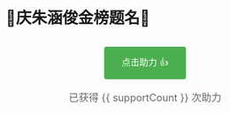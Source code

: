 # 🎉庆朱涵俊金榜题名🎉

<script setup>
import { ref, onMounted } from 'vue'

const supportCount = ref(0)

onMounted(() => {
  // 从localStorage获取已存储的助力数
  const count = localStorage.getItem('zhj-support-count')
  supportCount.value = count ? parseInt(count) : 0
})

const addSupport = () => {
  supportCount.value++
  // 保存到localStorage
  localStorage.setItem('zhj-support-count', supportCount.value.toString())
}
</script>

<div class="support-container">
  <button class="support-button" @click="addSupport">
    点击助力 👍
  </button>
  <div class="support-count">
    已获得 {{ supportCount }} 次助力
  </div>
</div>

<style>
.support-container {
  text-align: center;
  margin: 30px 0;
}

.support-button {
  background-color: #4CAF50;
  border: none;
  color: white;
  padding: 15px 32px;
  text-align: center;
  text-decoration: none;
  display: inline-block;
  font-size: 16px;
  margin: 4px 2px;
  cursor: pointer;
  border-radius: 4px;
  transition: background-color 0.3s;
}

.support-button:hover {
  background-color: #45a049;
}

.support-count {
  margin-top: 15px;
  font-size: 18px;
  color: #666;
}
</style>